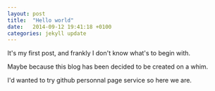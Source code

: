 ```yaml
---
layout: post
title:  "Hello world"
date:   2014-09-12 19:41:18 +0100
categories: jekyll update
---
```


It's my first post, and frankly I don't know what's to begin with.

Maybe because this blog has been decided to be created on a whim.

I'd wanted to try github personnal page service so here we are.
